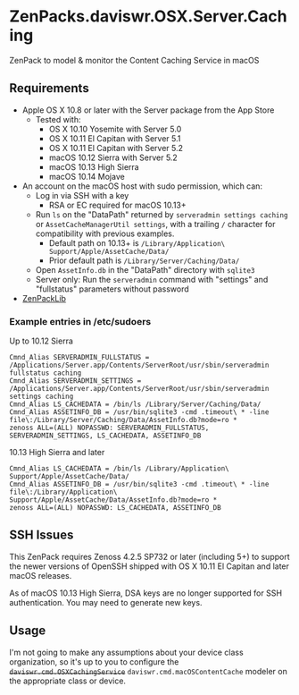 # ZenPacks.daviswr.OSX.Server.Caching

ZenPack to model & monitor the Content Caching Service in macOS

## Requirements

* Apple OS X 10.8 or later with the Server package from the App Store
  * Tested with:
    * OS X 10.10 Yosemite with Server 5.0
    * OS X 10.11 El Capitan with Server 5.1
    * OS X 10.11 El Capitan with Server 5.2
    * macOS 10.12 Sierra with Server 5.2
    * macOS 10.13 High Sierra
    * macOS 10.14 Mojave
* An account on the macOS host with sudo permission, which can:
  * Log in via SSH with a key
    * RSA or EC required for macOS 10.13+
  * Run `ls` on the "DataPath" returned by `serveradmin settings caching` or `AssetCacheManagerUtil settings`, with a trailing `/` character for compatibility with previous examples.
    * Default path on 10.13+ is `/Library/Application\ Support/Apple/AssetCache/Data/`
    * Prior default path is `/Library/Server/Caching/Data/`
  * Open `AssetInfo.db` in the "DataPath" directory with `sqlite3`
  * Server only: Run the `serveradmin` command with "settings" and "fullstatus" parameters without password
* [ZenPackLib](https://help.zenoss.com/in/zenpack-catalog/open-source/zenpacklib)

### Example entries in /etc/sudoers

Up to 10.12 Sierra
```
Cmnd_Alias SERVERADMIN_FULLSTATUS = /Applications/Server.app/Contents/ServerRoot/usr/sbin/serveradmin fullstatus caching
Cmnd_Alias SERVERADMIN_SETTINGS = /Applications/Server.app/Contents/ServerRoot/usr/sbin/serveradmin settings caching
Cmnd_Alias LS_CACHEDATA = /bin/ls /Library/Server/Caching/Data/
Cmnd_Alias ASSETINFO_DB = /usr/bin/sqlite3 -cmd .timeout\ * -line file\:/Library/Server/Caching/Data/AssetInfo.db?mode=ro *
zenoss ALL=(ALL) NOPASSWD: SERVERADMIN_FULLSTATUS, SERVERADMIN_SETTINGS, LS_CACHEDATA, ASSETINFO_DB
```

10.13 High Sierra and later
```
Cmnd_Alias LS_CACHEDATA = /bin/ls /Library/Application\ Support/Apple/AssetCache/Data/
Cmnd_Alias ASSETINFO_DB = /usr/bin/sqlite3 -cmd .timeout\ * -line file\:/Library/Application\ Support/Apple/AssetCache/Data/AssetInfo.db?mode=ro *
zenoss ALL=(ALL) NOPASSWD: LS_CACHEDATA, ASSETINFO_DB
```

## SSH Issues

This ZenPack requires Zenoss 4.2.5 SP732 or later (including 5+) to support the newer versions of OpenSSH shipped with OS X 10.11 El Capitan and later macOS releases.

As of macOS 10.13 High Sierra, DSA keys are no longer supported for SSH authentication. You may need to generate new keys.

## Usage

I'm not going to make any assumptions about your device class organization, so it's up to you to configure the ~~`daviswr.cmd.OSXCachingService`~~ `daviswr.cmd.macOSContentCache` modeler on the appropriate class or device.
